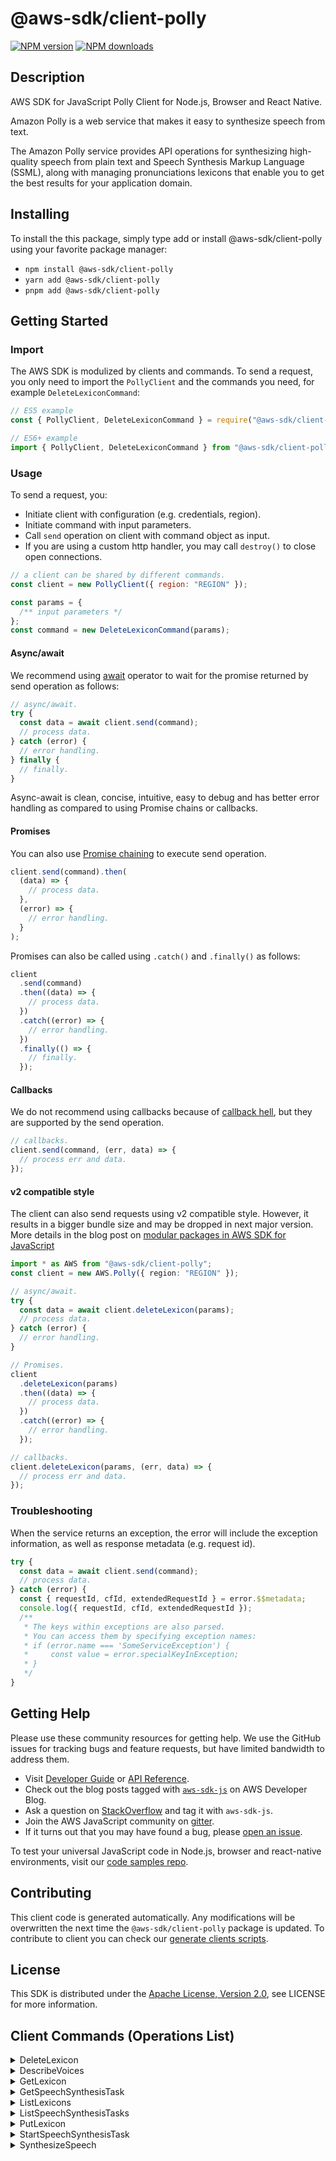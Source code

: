 <!-- generated file, do not edit directly -->

# @aws-sdk/client-polly

[![NPM version](https://img.shields.io/npm/v/@aws-sdk/client-polly/latest.svg)](https://www.npmjs.com/package/@aws-sdk/client-polly)
[![NPM downloads](https://img.shields.io/npm/dm/@aws-sdk/client-polly.svg)](https://www.npmjs.com/package/@aws-sdk/client-polly)

## Description

AWS SDK for JavaScript Polly Client for Node.js, Browser and React Native.

<p>Amazon Polly is a web service that makes it easy to synthesize speech from
text.</p>
<p>The Amazon Polly service provides API operations for synthesizing
high-quality speech from plain text and Speech Synthesis Markup Language
(SSML), along with managing pronunciations lexicons that enable you to get
the best results for your application domain.</p>

## Installing

To install the this package, simply type add or install @aws-sdk/client-polly
using your favorite package manager:

- `npm install @aws-sdk/client-polly`
- `yarn add @aws-sdk/client-polly`
- `pnpm add @aws-sdk/client-polly`

## Getting Started

### Import

The AWS SDK is modulized by clients and commands.
To send a request, you only need to import the `PollyClient` and
the commands you need, for example `DeleteLexiconCommand`:

```js
// ES5 example
const { PollyClient, DeleteLexiconCommand } = require("@aws-sdk/client-polly");
```

```ts
// ES6+ example
import { PollyClient, DeleteLexiconCommand } from "@aws-sdk/client-polly";
```

### Usage

To send a request, you:

- Initiate client with configuration (e.g. credentials, region).
- Initiate command with input parameters.
- Call `send` operation on client with command object as input.
- If you are using a custom http handler, you may call `destroy()` to close open connections.

```js
// a client can be shared by different commands.
const client = new PollyClient({ region: "REGION" });

const params = {
  /** input parameters */
};
const command = new DeleteLexiconCommand(params);
```

#### Async/await

We recommend using [await](https://developer.mozilla.org/en-US/docs/Web/JavaScript/Reference/Operators/await)
operator to wait for the promise returned by send operation as follows:

```js
// async/await.
try {
  const data = await client.send(command);
  // process data.
} catch (error) {
  // error handling.
} finally {
  // finally.
}
```

Async-await is clean, concise, intuitive, easy to debug and has better error handling
as compared to using Promise chains or callbacks.

#### Promises

You can also use [Promise chaining](https://developer.mozilla.org/en-US/docs/Web/JavaScript/Guide/Using_promises#chaining)
to execute send operation.

```js
client.send(command).then(
  (data) => {
    // process data.
  },
  (error) => {
    // error handling.
  }
);
```

Promises can also be called using `.catch()` and `.finally()` as follows:

```js
client
  .send(command)
  .then((data) => {
    // process data.
  })
  .catch((error) => {
    // error handling.
  })
  .finally(() => {
    // finally.
  });
```

#### Callbacks

We do not recommend using callbacks because of [callback hell](http://callbackhell.com/),
but they are supported by the send operation.

```js
// callbacks.
client.send(command, (err, data) => {
  // process err and data.
});
```

#### v2 compatible style

The client can also send requests using v2 compatible style.
However, it results in a bigger bundle size and may be dropped in next major version. More details in the blog post
on [modular packages in AWS SDK for JavaScript](https://aws.amazon.com/blogs/developer/modular-packages-in-aws-sdk-for-javascript/)

```ts
import * as AWS from "@aws-sdk/client-polly";
const client = new AWS.Polly({ region: "REGION" });

// async/await.
try {
  const data = await client.deleteLexicon(params);
  // process data.
} catch (error) {
  // error handling.
}

// Promises.
client
  .deleteLexicon(params)
  .then((data) => {
    // process data.
  })
  .catch((error) => {
    // error handling.
  });

// callbacks.
client.deleteLexicon(params, (err, data) => {
  // process err and data.
});
```

### Troubleshooting

When the service returns an exception, the error will include the exception information,
as well as response metadata (e.g. request id).

```js
try {
  const data = await client.send(command);
  // process data.
} catch (error) {
  const { requestId, cfId, extendedRequestId } = error.$$metadata;
  console.log({ requestId, cfId, extendedRequestId });
  /**
   * The keys within exceptions are also parsed.
   * You can access them by specifying exception names:
   * if (error.name === 'SomeServiceException') {
   *     const value = error.specialKeyInException;
   * }
   */
}
```

## Getting Help

Please use these community resources for getting help.
We use the GitHub issues for tracking bugs and feature requests, but have limited bandwidth to address them.

- Visit [Developer Guide](https://docs.aws.amazon.com/sdk-for-javascript/v3/developer-guide/welcome.html)
  or [API Reference](https://docs.aws.amazon.com/AWSJavaScriptSDK/v3/latest/index.html).
- Check out the blog posts tagged with [`aws-sdk-js`](https://aws.amazon.com/blogs/developer/tag/aws-sdk-js/)
  on AWS Developer Blog.
- Ask a question on [StackOverflow](https://stackoverflow.com/questions/tagged/aws-sdk-js) and tag it with `aws-sdk-js`.
- Join the AWS JavaScript community on [gitter](https://gitter.im/aws/aws-sdk-js-v3).
- If it turns out that you may have found a bug, please [open an issue](https://github.com/aws/aws-sdk-js-v3/issues/new/choose).

To test your universal JavaScript code in Node.js, browser and react-native environments,
visit our [code samples repo](https://github.com/aws-samples/aws-sdk-js-tests).

## Contributing

This client code is generated automatically. Any modifications will be overwritten the next time the `@aws-sdk/client-polly` package is updated.
To contribute to client you can check our [generate clients scripts](https://github.com/aws/aws-sdk-js-v3/tree/main/scripts/generate-clients).

## License

This SDK is distributed under the
[Apache License, Version 2.0](http://www.apache.org/licenses/LICENSE-2.0),
see LICENSE for more information.

## Client Commands (Operations List)

<details>
<summary>
DeleteLexicon
</summary>

[Command API Reference](https://docs.aws.amazon.com/AWSJavaScriptSDK/v3/latest/clients/client-polly/classes/deletelexiconcommand.html) / [Input](https://docs.aws.amazon.com/AWSJavaScriptSDK/v3/latest/clients/client-polly/interfaces/deletelexiconcommandinput.html) / [Output](https://docs.aws.amazon.com/AWSJavaScriptSDK/v3/latest/clients/client-polly/interfaces/deletelexiconcommandoutput.html)

</details>
<details>
<summary>
DescribeVoices
</summary>

[Command API Reference](https://docs.aws.amazon.com/AWSJavaScriptSDK/v3/latest/clients/client-polly/classes/describevoicescommand.html) / [Input](https://docs.aws.amazon.com/AWSJavaScriptSDK/v3/latest/clients/client-polly/interfaces/describevoicescommandinput.html) / [Output](https://docs.aws.amazon.com/AWSJavaScriptSDK/v3/latest/clients/client-polly/interfaces/describevoicescommandoutput.html)

</details>
<details>
<summary>
GetLexicon
</summary>

[Command API Reference](https://docs.aws.amazon.com/AWSJavaScriptSDK/v3/latest/clients/client-polly/classes/getlexiconcommand.html) / [Input](https://docs.aws.amazon.com/AWSJavaScriptSDK/v3/latest/clients/client-polly/interfaces/getlexiconcommandinput.html) / [Output](https://docs.aws.amazon.com/AWSJavaScriptSDK/v3/latest/clients/client-polly/interfaces/getlexiconcommandoutput.html)

</details>
<details>
<summary>
GetSpeechSynthesisTask
</summary>

[Command API Reference](https://docs.aws.amazon.com/AWSJavaScriptSDK/v3/latest/clients/client-polly/classes/getspeechsynthesistaskcommand.html) / [Input](https://docs.aws.amazon.com/AWSJavaScriptSDK/v3/latest/clients/client-polly/interfaces/getspeechsynthesistaskcommandinput.html) / [Output](https://docs.aws.amazon.com/AWSJavaScriptSDK/v3/latest/clients/client-polly/interfaces/getspeechsynthesistaskcommandoutput.html)

</details>
<details>
<summary>
ListLexicons
</summary>

[Command API Reference](https://docs.aws.amazon.com/AWSJavaScriptSDK/v3/latest/clients/client-polly/classes/listlexiconscommand.html) / [Input](https://docs.aws.amazon.com/AWSJavaScriptSDK/v3/latest/clients/client-polly/interfaces/listlexiconscommandinput.html) / [Output](https://docs.aws.amazon.com/AWSJavaScriptSDK/v3/latest/clients/client-polly/interfaces/listlexiconscommandoutput.html)

</details>
<details>
<summary>
ListSpeechSynthesisTasks
</summary>

[Command API Reference](https://docs.aws.amazon.com/AWSJavaScriptSDK/v3/latest/clients/client-polly/classes/listspeechsynthesistaskscommand.html) / [Input](https://docs.aws.amazon.com/AWSJavaScriptSDK/v3/latest/clients/client-polly/interfaces/listspeechsynthesistaskscommandinput.html) / [Output](https://docs.aws.amazon.com/AWSJavaScriptSDK/v3/latest/clients/client-polly/interfaces/listspeechsynthesistaskscommandoutput.html)

</details>
<details>
<summary>
PutLexicon
</summary>

[Command API Reference](https://docs.aws.amazon.com/AWSJavaScriptSDK/v3/latest/clients/client-polly/classes/putlexiconcommand.html) / [Input](https://docs.aws.amazon.com/AWSJavaScriptSDK/v3/latest/clients/client-polly/interfaces/putlexiconcommandinput.html) / [Output](https://docs.aws.amazon.com/AWSJavaScriptSDK/v3/latest/clients/client-polly/interfaces/putlexiconcommandoutput.html)

</details>
<details>
<summary>
StartSpeechSynthesisTask
</summary>

[Command API Reference](https://docs.aws.amazon.com/AWSJavaScriptSDK/v3/latest/clients/client-polly/classes/startspeechsynthesistaskcommand.html) / [Input](https://docs.aws.amazon.com/AWSJavaScriptSDK/v3/latest/clients/client-polly/interfaces/startspeechsynthesistaskcommandinput.html) / [Output](https://docs.aws.amazon.com/AWSJavaScriptSDK/v3/latest/clients/client-polly/interfaces/startspeechsynthesistaskcommandoutput.html)

</details>
<details>
<summary>
SynthesizeSpeech
</summary>

[Command API Reference](https://docs.aws.amazon.com/AWSJavaScriptSDK/v3/latest/clients/client-polly/classes/synthesizespeechcommand.html) / [Input](https://docs.aws.amazon.com/AWSJavaScriptSDK/v3/latest/clients/client-polly/interfaces/synthesizespeechcommandinput.html) / [Output](https://docs.aws.amazon.com/AWSJavaScriptSDK/v3/latest/clients/client-polly/interfaces/synthesizespeechcommandoutput.html)

</details>
